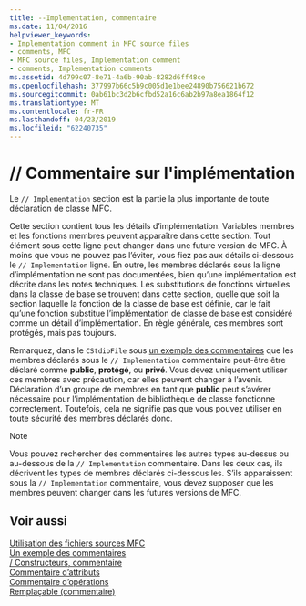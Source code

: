 ```yaml
---
title: --Implementation, commentaire
ms.date: 11/04/2016
helpviewer_keywords:
- Implementation comment in MFC source files
- comments, MFC
- MFC source files, Implementation comment
- comments, Implementation comments
ms.assetid: 4d799c07-8e71-4a6b-90ab-8282d6ff48ce
ms.openlocfilehash: 377997b66c5b9c005d1e1bee24890b756621b672
ms.sourcegitcommit: 0ab61bc3d2b6cfbd52a16c6ab2b97a8ea1864f12
ms.translationtype: MT
ms.contentlocale: fr-FR
ms.lasthandoff: 04/23/2019
ms.locfileid: "62240735"
---
```

# <a name="-implementation-comment"></a>// Commentaire sur l'implémentation

Le `// Implementation` section est la partie la plus importante de toute déclaration de classe MFC.

Cette section contient tous les détails d’implémentation. Variables membres et les fonctions membres peuvent apparaître dans cette section. Tout élément sous cette ligne peut changer dans une future version de MFC. À moins que vous ne pouvez pas l’éviter, vous fiez pas aux détails ci-dessous le `// Implementation` ligne. En outre, les membres déclarés sous la ligne d’implémentation ne sont pas documentées, bien qu’une implémentation est décrite dans les notes techniques. Les substitutions de fonctions virtuelles dans la classe de base se trouvent dans cette section, quelle que soit la section laquelle la fonction de la classe de base est définie, car le fait qu’une fonction substitue l’implémentation de classe de base est considéré comme un détail d’implémentation. En règle générale, ces membres sont protégés, mais pas toujours.

Remarquez, dans le `CStdioFile` sous [un exemple des commentaires](../mfc/an-example-of-the-comments.md) que les membres déclarés sous le `// Implementation` commentaire peut-être être déclaré comme **public**, **protégé**, ou **privé**. Vous devez uniquement utiliser ces membres avec précaution, car elles peuvent changer à l’avenir. Déclaration d’un groupe de membres en tant que **public** peut s’avérer nécessaire pour l’implémentation de bibliothèque de classe fonctionne correctement. Toutefois, cela ne signifie pas que vous pouvez utiliser en toute sécurité des membres déclarés donc.

> [!NOTE]
>  Vous pouvez rechercher des commentaires les autres types au-dessus ou au-dessous de la `// Implementation` commentaire. Dans les deux cas, ils décrivent les types de membres déclarés ci-dessous les. S’ils apparaissent sous la `// Implementation` commentaire, vous devez supposer que les membres peuvent changer dans les futures versions de MFC.

## <a name="see-also"></a>Voir aussi

[Utilisation des fichiers sources MFC](../mfc/using-the-mfc-source-files.md)<br/>
[Un exemple des commentaires](../mfc/an-example-of-the-comments.md)<br/>
[/ Constructeurs, commentaire](../mfc/decrement-constructors-comment.md)<br/>
[Commentaire d’attributs](../mfc/decrement-attributes-comment.md)<br/>
[Commentaire d’opérations](../mfc/decrement-operations-comment.md)<br/>
[Remplaçable (commentaire)](../mfc/decrement-overridables-comment.md)
